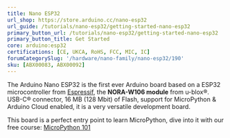 ```yaml
---
title: Nano ESP32
url_shop: https://store.arduino.cc/nano-esp32
url_guide: /tutorials/nano-esp32/getting-started-nano-esp32
primary_button_url: /tutorials/nano-esp32/getting-started-nano-esp32
primary_button_title: Get Started
core: arduino:esp32
certifications: [CE, UKCA, RoHS, FCC, MIC, IC]
forumCategorySlug: '/hardware/nano-family/nano-esp32/190'
sku: [ABX00083, ABX00092]
---
```


The Arduino Nano ESP32 is the first ever Arduino board based on a ESP32 microcontroller from [Espressif](https://www.espressif.com/en/products/socs/esp32), the **NORA-W106 module** from u-blox®. USB-C® connector, 16 MB (128 Mbit) of Flash, support for MicroPython & Arduino Cloud enabled, it is a very versatile development board.

This board is a perfect entry point to learn MicroPython, dive into it with our free course: [MicroPython 101](/micropython-course)